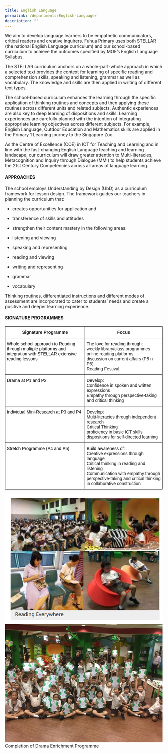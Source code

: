 ```yaml
---
title: English Language
permalink: /departments/English-Language/
description: ""
---
```

We aim to develop language learners to be empathetic communicators, critical readers and creative inquirers. Fuhua Primary uses both STELLAR (the national English Language curriculum) and our school-based curriculum to achieve the outcomes specified by MOE’s English Language Syllabus.

  

The STELLAR curriculum anchors on a whole-part-whole approach in which a selected text provides the context for learning of specific reading and comprehension skills, speaking and listening, grammar as well as vocabulary. The knowledge and skills are then applied in writing of different text types. 

  

The school-based curriculum enhances the learning through the specific application of thinking routines and concepts and then applying these routines across different units and related subjects. Authentic experiences are also key to deep learning of dispositions and skills. Learning experiences are carefully planned with the intention of integrating appropriate learning objectives across different subjects. For example, English Language, Outdoor Education and Mathematics skills are applied in the Primary 1 Learning journey to the Singapore Zoo. 

  

As the Centre of Excellence (COE) in ICT for Teaching and Learning and in line with the fast-changing English Language teaching and learning landscape, our curriculum will draw greater attention to Multi-literacies, Metacognition and Inquiry through Dialogue (MMI) to help students achieve the 21st Century Competencies across all areas of language learning.


#### **APPROACHES**


The school employs Understanding by Design (UbD) as a curriculum framework for lesson design. The framework guides our teachers in planning the curriculum that:

*   creates opportunities for application and
*   transference of skills and attitudes
*   strengthen their content mastery in the following areas:

*   listening and viewing
*   speaking and representing
*   reading and viewing
*   writing and representing
*   grammar
*   vocabulary

Thinking routines, differentiated instructions and different modes of assessment are incorporated to cater to students’ needs and create a positive and deeper learning experience.

#### **SIGNATURE PROGRAMMES**

<style type="text/css">
.tg  {border-collapse:collapse;border-spacing:0;}
.tg td{border-color:black;border-style:solid;border-width:1px;font-family:Arial, sans-serif;font-size:14px;
  overflow:hidden;padding:10px 5px;word-break:normal;}
.tg th{border-color:black;border-style:solid;border-width:1px;font-family:Arial, sans-serif;font-size:14px;
  font-weight:normal;overflow:hidden;padding:10px 5px;word-break:normal;}
.tg .tg-9hzb{background-color:#FFF;font-weight:bold;text-align:center;vertical-align:top}
.tg .tg-ktyi{background-color:#FFF;text-align:left;vertical-align:top}
</style>
<table class="tg">
<thead>
  <tr>
    <th class="tg-9hzb">Signature Programme</th>
    <th class="tg-9hzb">Focus</th>
  </tr>
</thead>
<tbody>
  <tr>
    <td class="tg-ktyi"><span style="font-weight:normal;color:#000">Whole-school approach to Reading through multiple platforms and integration with STELLAR extensive reading lessons</span></td>
    <td class="tg-ktyi"><span style="font-weight:normal;color:#000">The love for reading through:</span><br>weekly library/class programmes<br>online reading platforms<br>discussion on current affairs (P5 n P6)<br>Reading Festival</td>
  </tr>
  <tr>
    <td class="tg-ktyi"><span style="font-weight:normal;color:#000">Drama at P1  and P2</span></td>
    <td class="tg-ktyi"><span style="font-weight:normal;color:#000">Develop:</span><br>Confidence in spoken and written expressions<br>Empathy through perspective-taking and critical thinking<br><span style="font-weight:normal;color:#000"> </span></td>
  </tr>
  <tr>
    <td class="tg-ktyi"><span style="font-weight:normal;color:#000">Individual Mini-Research at P3 and P4</span></td>
    <td class="tg-ktyi"><span style="font-weight:normal;color:#000">Develop:</span><br>Multi-literacies through independent research<br>Critical Thinking<br>proficiency in basic ICT skills<br>dispositions for self-directed learning</td>
  </tr>
  <tr>
    <td class="tg-ktyi"><span style="font-weight:normal;color:#000">Stretch Programme (P4 and P5)</span></td>
    <td class="tg-ktyi"><span style="font-weight:normal;color:#000">Build awareness of:</span><br>Creative expressions through language<br>Critical thinking in reading and listening<br>Communication with empathy through perspective-taking and critical thinking in collaborative construction<br><span style="font-weight:normal;color:#000"> </span></td>
  </tr>
</tbody>
</table>

![](/images/Fuhua%20Experience/Teaching%20and%20Learning%20@%20Fuhua/Departments/English%20Language/E1.png)
![Completion of Drama Enrichment Programme](/images/Fuhua%20Experience/Teaching%20and%20Learning%20@%20Fuhua/Departments/English%20Language/Completion%20of%20Drama%20Enrichment%20Programme.jpg)
Completion of Drama Enrichment Programme